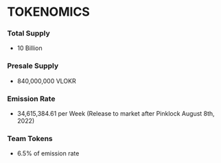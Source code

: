 # TOKENOMICS

### Total Supply&#x20;

* 10 Billion

### Presale Supply

* 840,000,000 VLOKR

### Emission Rate

* 34,615,384.61 per Week (Release to market after Pinklock August 8th, 2022)

### Team Tokens

* &#x20;6.5% of emission rate
